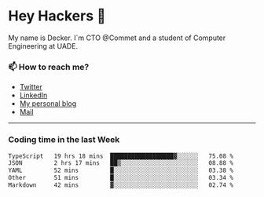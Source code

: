# Hey Hackers 👋

My name is Decker. I`m CTO @Commet and a student of Computer Engineering at UADE.

### 📫 How to reach me?
- [Twitter](https://x.com/0xDecker) 
- [LinkedIn](https://www.linkedin.com/in/decker-urbano/) 
- [My personal blog](http://decker.sh) 
- [Mail](mailto:me@decker.sh)

---

### Coding time in the last Week

<!--START_SECTION:waka-->

```txt
TypeScript   19 hrs 18 mins  ██████████████████▓░░░░░░   75.08 %
JSON         2 hrs 17 mins   ██▒░░░░░░░░░░░░░░░░░░░░░░   08.88 %
YAML         52 mins         █░░░░░░░░░░░░░░░░░░░░░░░░   03.38 %
Other        51 mins         █░░░░░░░░░░░░░░░░░░░░░░░░   03.34 %
Markdown     42 mins         ▓░░░░░░░░░░░░░░░░░░░░░░░░   02.74 %
```

<!--END_SECTION:waka-->
